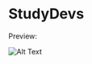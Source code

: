 # StudyDevs

Preview:
















![Alt Text](https://media.giphy.com/media/vFKqnCdLPNOKc/giphy.gif)
